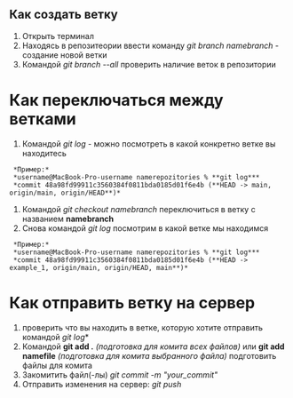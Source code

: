 ## Как создать ветку 

   1) Открыть терминал
   2) Находясь в репозитеории ввести команду *git branch namebranch* - создание новой ветки
   3) Командой *git branch --all*  проверить наличие веток в репозитории

# Как переключаться между ветками 

   1) Командой *git log* - можно посмотреть в какой конкретно ветке вы находитесь 
   
     *Пример:* 
     *username@MacBook-Pro-username namerepozitories % **git log***
     *commit 48a98fd99911c3560384f0811bda0185d01f6e4b (**HEAD -> main, origin/main, origin/HEAD**)*

   1) Командой *git checkout namebranch* переключиться в ветку с названием **namebranch**
   2) Снова командой  *git log* посмотрим в какой ветке мы находимся
   
     *Пример:* 
     *username@MacBook-Pro-username namerepozitories % **git log***
     *commit 48a98fd99911c3560384f0811bda0185d01f6e4b (**HEAD -> example_1, origin/main, origin/HEAD, main**)*

# Как отправить ветку на сервер

   1) проверить что вы находить в ветке, которую хотите отправить командой *git log**
   2) Командой **git add .** *(подготовка для комита всех файлов)* или 
               **git add namefile** *(подготовка для комита выбранного файла)* подготовить файлы для комита
   3) Закомитить файл(-лы) *git commit -m "your_commit"* 
   4) Отправить изменения на сервер: *git push*
